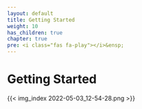 ```yaml
---
layout: default
title: Getting Started
weight: 10
has_children: true
chapter: true
pre: <i class="fas fa-play"></i>&ensp;
---
```


# Getting Started

{{< img_index 2022-05-03_12-54-28.png >}}

